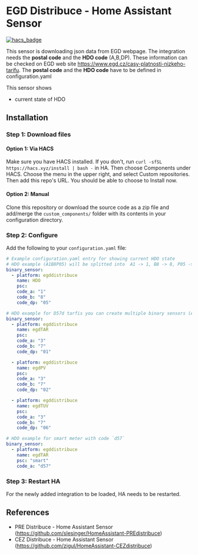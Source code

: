 # EGD Distribuce - Home Assistant Sensor

[![hacs_badge](https://img.shields.io/badge/HACS-Default-orange.svg?style=for-the-badge)](https://github.com/custom-components/hacs)

This sensor is downloading json data from EGD webpage. The integration needs the **postal code** and the **HDO code** (A,B,DP). These information can be checked on EGD web site https://www.egd.cz/casy-platnosti-nizkeho-tarifu.
The **postal code** and the **HDO code** have to be defined in configuration.yaml


This sensor shows
- current state of HDO

## Installation

### Step 1: Download files

#### Option 1: Via HACS

Make sure you have HACS installed. If you don't, run `curl -sfSL https://hacs.xyz/install | bash -` in HA.
Then choose Components under HACS. Choose the menu in the upper right, and select Custom repositories. Then add this repo's URL. You should be able to choose to Install now.

#### Option 2: Manual
Clone this repository or download the source code as a zip file and add/merge the `custom_components/` folder with its contents in your configuration directory.

### Step 2: Configure
Add the following to your `configuration.yaml` file:

```yaml
# Example configuration.yaml entry for showing current HDO state
# HDO example (A1B8P05) will be splitted into  A1 -> 1, B8 -> 8, P05 -> 05  
binary_sensor:
  - platform: egddistribuce
    name: HDO
    psc: 
    code_a: "1"
    code_b: "8"
    code_dp: "05"

# HDO example for D57d tarfis you can create multiple binary sensors (A3B7P1,2,6)
binary_sensor:
  - platform: egddistribuce
    name: egdTAR
    psc: 
    code_a: "3"
    code_b: "7"
    code_dp: "01"

  - platform: egddistribuce
    name: egdPV
    psc: 
    code_a: "3"
    code_b: "7"
    code_dp: "02"

  - platform: egddistribuce
    name: egdTUV
    psc: 
    code_a: "3"
    code_b: "7"
    code_dp: "06"

# HDO example for smart meter with code `d57`
binary_sensor:
  - platform: egddistribuce
    name: egdTAR
    psc: "smart"
    code_a: "d57"
```

### Step 3: Restart HA
For the newly added integration to be loaded, HA needs to be restarted.

## References
- PRE Distribuce - Home Assistant Sensor (https://github.com/slesinger/HomeAssistant-PREdistribuce)
- CEZ Distribuce - Home Assistant Sensor (https://github.com/zigul/HomeAssistant-CEZdistribuce)
